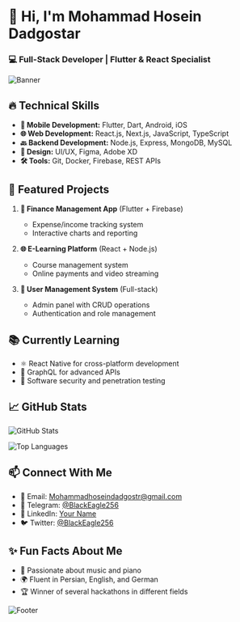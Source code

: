 # 👋 Hi, I'm Mohammad Hosein Dadgostar

### 💻 Full-Stack Developer | Flutter & React Specialist

![Banner](https://github.com/BlackEagle256/BlackEagle256/assets/your-profile-id/header-image.png)

## 🔥 Technical Skills

- **📱 Mobile Development:** Flutter, Dart, Android, iOS
- **🌐 Web Development:** React.js, Next.js, JavaScript, TypeScript
- **🔙 Backend Development:** Node.js, Express, MongoDB, MySQL
- **🎨 Design:** UI/UX, Figma, Adobe XD
- **🛠 Tools:** Git, Docker, Firebase, REST APIs

## 🚀 Featured Projects

1. **📱 Finance Management App** (Flutter + Firebase)
   - Expense/income tracking system
   - Interactive charts and reporting

2. **🌐 E-Learning Platform** (React + Node.js)
   - Course management system
   - Online payments and video streaming

3. **💼 User Management System** (Full-stack)
   - Admin panel with CRUD operations
   - Authentication and role management

## 📚 Currently Learning

- ⚛️ React Native for cross-platform development
- 🎯 GraphQL for advanced APIs
- 🔐 Software security and penetration testing

## 📈 GitHub Stats

![GitHub Stats](https://github-readme-stats.vercel.app/api?username=BlackEagle256&show_icons=true&theme=radical)

![Top Languages](https://github-readme-stats.vercel.app/api/top-langs/?username=BlackEagle256&layout=compact&theme=dark)

## 📫 Connect With Me

- 📧 Email: [Mohammadhoseindadgostr@gmail.com](mailto:Mohammadhoseindadgostr@gmail.com)
- 📱 Telegram: [@BlackEagle256](https://t.me/BlackEagle256)
- 💼 LinkedIn: [Your Name](https://linkedin.com/in/your-profile)
- 🐦 Twitter: [@BlackEagle256](https://twitter.com/BlackEagle256)

## ✨ Fun Facts About Me

- 🎹 Passionate about music and piano
- 🌍 Fluent in Persian, English, and German
- 🏆 Winner of several hackathons in different fields

![Footer](https://github.com/BlackEagle256/BlackEagle256/assets/your-profile-id/footer-image.png)
